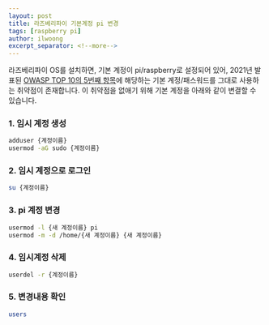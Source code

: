 ```yaml
---
layout: post
title: 라즈베리파이 기본계정 pi 변경
tags: [raspberry pi]
author: ilwoong
excerpt_separator: <!--more-->
---
```


라즈베리파이 OS를 설치하면, 기본 계정이 pi/raspberry로 설정되어 있어, 2021년 발표된 [OWASP TOP 10의 5번째 항목](https://owasp.org/Top10/A05_2021-Security_Misconfiguration/)에 해당하는 기본 계정/패스워드를 그대로 사용하는 취약점이 존재합니다. 이 취약점을 없애기 위해 기본 계정을 아래와 같이 변결할 수 있습니다.

### 1. 임시 계정 생성

```bash
adduser {계정이름}
usermod -aG sudo {계정이름}
```

### 2. 임시 계정으로 로그인

```bash
su {계정이름}
```

### 3. pi 계정 변경

```bash
usermod -l {새 계정이름} pi
usermod -m -d /home/{새 계정이름} {새 계정이름}
```

### 4. 임시계정 삭제

```bash
userdel -r {계정이름}
```

### 5. 변경내용 확인

```bash
users
```
